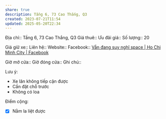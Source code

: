 ```yaml
---
share: true
description: Tầng 6, 73 Cao Thắng, Q3
created: 2023-07-21T11:54
updated: 2025-05-20T22:34
---
```

Địa chỉ:: Tầng 6, 73 Cao Thắng, Q3
Giá thuê:: 
Ưu đãi giá:: 
Số lượng:: 20
 
Giá giữ xe:: 
Liên hệ::
Website::
Facebook:: [Vẫn đang suy nghĩ space | Ho Chi Minh City | Facebook](https://www.facebook.com/stillthinkingspace)

Giờ mở cửa::
Giờ đóng cửa::
Ghi chú::

Lưu ý:
- Xe lăn không tiếp cận được
- Cần đặt chỗ trước
- Không có loa

Điểm cộng:
- [x] Nằm la liệt được
